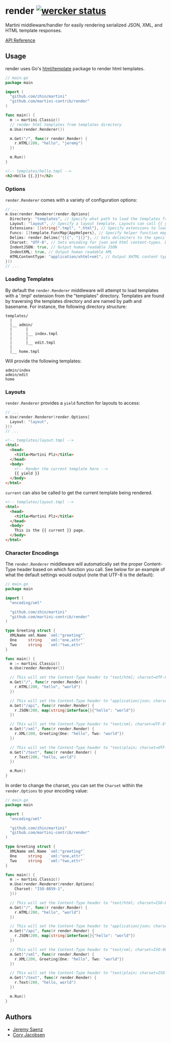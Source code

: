 # render [![wercker status](https://app.wercker.com/status/fcf6b26a1b41f53540200b1949b48dec "wercker status")](https://app.wercker.com/project/bykey/fcf6b26a1b41f53540200b1949b48dec)
Martini middleware/handler for easily rendering serialized JSON, XML, and HTML template responses.

[API Reference](http://godoc.org/github.com/martini-contrib/render)

## Usage
render uses Go's [html/template](http://golang.org/pkg/html/template/) package to render html templates.

~~~ go
// main.go
package main

import (
  "github.com/zhin/martini"
  "github.com/martini-contrib/render"
)

func main() {
  m := martini.Classic()
  // render html templates from templates directory
  m.Use(render.Renderer())

  m.Get("/", func(r render.Render) {
    r.HTML(200, "hello", "jeremy")
  })

  m.Run()
}

~~~

~~~ html
<!-- templates/hello.tmpl -->
<h2>Hello {{.}}!</h2>
~~~

### Options
`render.Renderer` comes with a variety of configuration options:

~~~ go
// ...
m.Use(render.Renderer(render.Options{
  Directory: "templates", // Specify what path to load the templates from.
  Layout: "layout", // Specify a layout template. Layouts can call {{ yield }} to render the current template.
  Extensions: []string{".tmpl", ".html"}, // Specify extensions to load for templates.
  Funcs: []template.FuncMap{AppHelpers}, // Specify helper function maps for templates to access.
  Delims: render.Delims{"{[{", "}]}"}, // Sets delimiters to the specified strings.
  Charset: "UTF-8", // Sets encoding for json and html content-types. Default is "UTF-8".
  IndentJSON: true, // Output human readable JSON
  IndentXML: true, // Output human readable XML
  HTMLContentType: "application/xhtml+xml", // Output XHTML content type instead of default "text/html"
}))
// ...
~~~

### Loading Templates
By default the `render.Renderer` middleware will attempt to load templates with a '.tmpl' extension from the "templates" directory. Templates are found by traversing the templates directory and are named by path and basename. For instance, the following directory structure:

~~~
templates/
  |
  |__ admin/
  |      |
  |      |__ index.tmpl
  |      |
  |      |__ edit.tmpl
  |
  |__ home.tmpl
~~~

Will provide the following templates:
~~~
admin/index
admin/edit
home
~~~
### Layouts
`render.Renderer` provides a `yield` function for layouts to access:
~~~ go
// ...
m.Use(render.Renderer(render.Options{
  Layout: "layout",
}))
// ...
~~~

~~~ html
<!-- templates/layout.tmpl -->
<html>
  <head>
    <title>Martini Plz</title>
  </head>
  <body>
    <!-- Render the current template here -->
    {{ yield }}
  </body>
</html>
~~~

`current` can also be called to get the current template being rendered.
~~~ html
<!-- templates/layout.tmpl -->
<html>
  <head>
    <title>Martini Plz</title>
  </head>
  <body>
    This is the {{ current }} page.
  </body>
</html>
~~~

### Character Encodings
The `render.Renderer` middleware will automatically set the proper Content-Type header based on which function you call. See below for an example of what the default settings would output (note that UTF-8 is the default):
~~~ go
// main.go
package main

import (
  "encoding/xml"

  "github.com/zhin/martini"
  "github.com/martini-contrib/render"
)

type Greeting struct {
  XMLName xml.Name `xml:"greeting"`
  One     string   `xml:"one,attr"`
  Two     string   `xml:"two,attr"`
}

func main() {
  m := martini.Classic()
  m.Use(render.Renderer())

  // This will set the Content-Type header to "text/html; charset=UTF-8"
  m.Get("/", func(r render.Render) {
    r.HTML(200, "hello", "world")
  })

  // This will set the Content-Type header to "application/json; charset=UTF-8"
  m.Get("/api", func(r render.Render) {
    r.JSON(200, map[string]interface{}{"hello": "world"})
  })

  // This will set the Content-Type header to "text/xml; charset=UTF-8"
  m.Get("/xml", func(r render.Render) {
    r.XML(200, Greeting{One: "hello", Two: "world"})
  })

  // This will set the Content-Type header to "text/plain; charset=UTF-8"
  m.Get("/text", func(r render.Render) {
    r.Text(200, "hello, world")
  })

  m.Run()
}

~~~

In order to change the charset, you can set the `Charset` within the `render.Options` to your encoding value:
~~~ go
// main.go
package main

import (
  "encoding/xml"

  "github.com/zhin/martini"
  "github.com/martini-contrib/render"
)

type Greeting struct {
  XMLName xml.Name `xml:"greeting"`
  One     string   `xml:"one,attr"`
  Two     string   `xml:"two,attr"`
}

func main() {
  m := martini.Classic()
  m.Use(render.Renderer(render.Options{
    Charset: "ISO-8859-1",
  }))

  // This will set the Content-Type header to "text/html; charset=ISO-8859-1"
  m.Get("/", func(r render.Render) {
    r.HTML(200, "hello", "world")
  })

  // This will set the Content-Type header to "application/json; charset=ISO-8859-1"
  m.Get("/api", func(r render.Render) {
    r.JSON(200, map[string]interface{}{"hello": "world"})
  })

  // This will set the Content-Type header to "text/xml; charset=ISO-8859-1"
  m.Get("/xml", func(r render.Render) {
    r.XML(200, Greeting{One: "hello", Two: "world"})
  })

  // This will set the Content-Type header to "text/plain; charset=ISO-8859-1"
  m.Get("/text", func(r render.Render) {
    r.Text(200, "hello, world")
  })

  m.Run()
}

~~~

## Authors
* [Jeremy Saenz](http://github.com/codegangsta)
* [Cory Jacobsen](http://github.com/unrolled)
